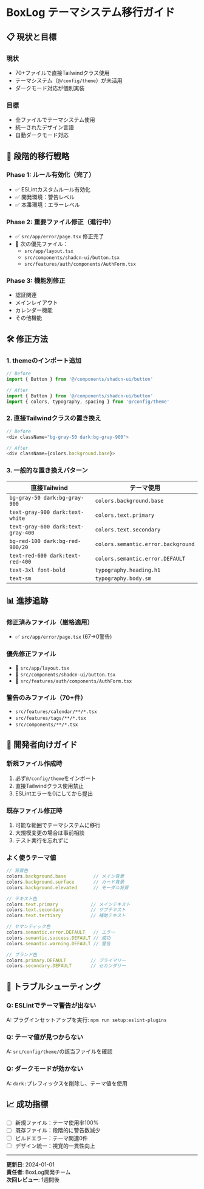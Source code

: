 # BoxLog テーマシステム移行ガイド

## 📋 現状と目標

### **現状**
- 70+ファイルで直接Tailwindクラス使用
- テーマシステム（`@/config/theme`）が未活用
- ダークモード対応が個別実装

### **目標**
- 全ファイルでテーマシステム使用
- 統一されたデザイン言語
- 自動ダークモード対応

## 🎯 段階的移行戦略

### **Phase 1: ルール有効化（完了）**
- ✅ ESLintカスタムルール有効化
- ✅ 開発環境：警告レベル
- ✅ 本番環境：エラーレベル

### **Phase 2: 重要ファイル修正（進行中）**
- ✅ `src/app/error/page.tsx` 修正完了
- 🔄 次の優先ファイル：
  - `src/app/layout.tsx`
  - `src/components/shadcn-ui/button.tsx`
  - `src/features/auth/components/AuthForm.tsx`

### **Phase 3: 機能別修正**
- 認証関連
- メインレイアウト
- カレンダー機能
- その他機能

## 🛠️ 修正方法

### **1. themeのインポート追加**
```typescript
// Before
import { Button } from '@/components/shadcn-ui/button'

// After
import { Button } from '@/components/shadcn-ui/button'
import { colors, typography, spacing } from '@/config/theme'
```

### **2. 直接Tailwindクラスの置き換え**
```typescript
// Before
<div className="bg-gray-50 dark:bg-gray-900">

// After
<div className={colors.background.base}>
```

### **3. 一般的な置き換えパターン**
| 直接Tailwind | テーマ使用 |
|-------------|-----------|
| `bg-gray-50 dark:bg-gray-900` | `colors.background.base` |
| `text-gray-900 dark:text-white` | `colors.text.primary` |
| `text-gray-600 dark:text-gray-400` | `colors.text.secondary` |
| `bg-red-100 dark:bg-red-900/20` | `colors.semantic.error.background` |
| `text-red-600 dark:text-red-400` | `colors.semantic.error.DEFAULT` |
| `text-3xl font-bold` | `typography.heading.h1` |
| `text-sm` | `typography.body.sm` |

## 📊 進捗追跡

### **修正済みファイル（厳格適用）**
- ✅ `src/app/error/page.tsx` (67→0警告)

### **優先修正ファイル**
- 🔄 `src/app/layout.tsx`
- 🔄 `src/components/shadcn-ui/button.tsx`
- 🔄 `src/features/auth/components/AuthForm.tsx`

### **警告のみファイル（70+件）**
- `src/features/calendar/**/*.tsx`
- `src/features/tags/**/*.tsx` 
- `src/components/**/*.tsx`

## 🚀 開発者向けガイド

### **新規ファイル作成時**
1. 必ず`@/config/theme`をインポート
2. 直接Tailwindクラス使用禁止
3. ESLintエラーを0にしてから提出

### **既存ファイル修正時**
1. 可能な範囲でテーマシステムに移行
2. 大規模変更の場合は事前相談
3. テスト実行を忘れずに

### **よく使うテーマ値**
```typescript
// 背景色
colors.background.base          // メイン背景
colors.background.surface       // カード背景
colors.background.elevated      // モーダル背景

// テキスト色
colors.text.primary            // メインテキスト
colors.text.secondary          // サブテキスト
colors.text.tertiary           // 補助テキスト

// セマンティック色
colors.semantic.error.DEFAULT   // エラー
colors.semantic.success.DEFAULT // 成功
colors.semantic.warning.DEFAULT // 警告

// ブランド色
colors.primary.DEFAULT         // プライマリー
colors.secondary.DEFAULT       // セカンダリー
```

## 🔧 トラブルシューティング

### **Q: ESLintでテーマ警告が出ない**
A: プラグインセットアップを実行: `npm run setup:eslint-plugins`

### **Q: テーマ値が見つからない**
A: `src/config/theme/`の該当ファイルを確認

### **Q: ダークモードが効かない**
A: `dark:`プレフィックスを削除し、テーマ値を使用

## 📈 成功指標

- [ ] 新規ファイル：テーマ使用率100%
- [ ] 既存ファイル：段階的に警告数減少
- [ ] ビルドエラー：テーマ関連0件
- [ ] デザイン統一：視覚的一貫性向上

---

**更新日**: 2024-01-01  
**責任者**: BoxLog開発チーム  
**次回レビュー**: 1週間後